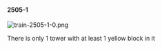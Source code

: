 #### 2505-1
![train-2505-1-0.png](https://github.com/lil-lab/nlvr/raw/master/nlvr/train/images/21/train-2505-1-0.png "train-2505-1-0.png")

There is only 1 tower with at least 1 yellow block in it